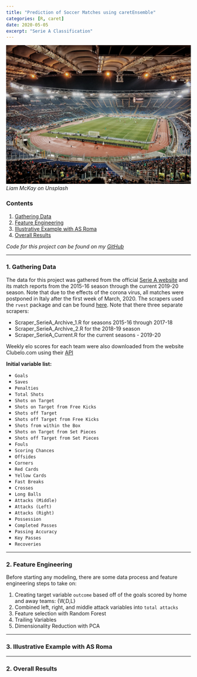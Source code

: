 ```yaml
---
title: "Prediction of Soccer Matches using caretEnsemble"
categories: [R, caret]
date: 2020-05-05
excerpt: "Serie A Classification"
---
```



![Stadio Olimpico](/assets/images/stadio_olimpico.jpg)
_Liam McKay on Unsplash_



### Contents

1. [Gathering Data](https://rsolter.github.io/r/caret/SerieA_Classification/#1-gathering-data)
2. [Feature Engineering](https://rsolter.github.io/r/caret/SerieA_Classification/#2-feature-engineering)
3. [Illustrative Example with AS Roma](https://rsolter.github.io/r/caret/SerieA_Classification/#3-illustrative-example-with-as-roma)
4. [Overall Results](https://rsolter.github.io/r/caret/SerieA_Classification/#2-overall-results)


_Code for this project can be found on my [GitHub](https://github.com/rsolter/Serie-A-Predictions)_

****

### 1. Gathering Data

The data for this project was gathered from the official [Serie A website](http://www.legaseriea.it/en) and its match reports from the 2015-16 season through the current 2019-20 season. Note that due to the effects of the corona virus, all matches were postponed in Italy after the first week of March, 2020. The scrapers used the `rvest` package and can be found [here](https://github.com/rsolter/Serie-A-Predictions/tree/master/01%20Scrapers). Note that there three separate scrapers:

  - Scraper_SerieA_Archive_1.R for seasons 2015-16 through 2017-18
  - Scraper_SerieA_Archive_2.R for the 2018-19 season
  - Scraper_SerieA_Current.R for the current seasons - 2019-20

Weekly elo scores for each team were also downloaded from the website Clubelo.com using their [API](http://clubelo.com/API)

**Initial variable list:**

  - `Goals`
  - `Saves`
  - `Penalties`
  - `Total Shots`
  - `Shots on Target`
  - `Shots on Target from Free Kicks`
  - `Shots off Target`
  - `Shots off Target from Free Kicks`
  - `Shots from within the Box`
  - `Shots on Target from Set Pieces`
  - `Shots off Target from Set Pieces`
  - `Fouls`
  - `Scoring Chances`
  - `Offsides`
  - `Corners`
  - `Red Cards`
  - `Yellow Cards`
  - `Fast Breaks`
  - `Crosses`
  - `Long Balls`
  - `Attacks (Middle)`
  - `Attacks (Left)`
  - `Attacks (Right)`
  - `Possession`
  - `Completed Passes`
  - `Passing Accuracy`
  - `Key Passes`
  - `Recoveries`

****

### 2. Feature Engineering

Before starting any modeling, there are some data process and feature engineering steps to take on:

1. Creating target variable `outcome` based off of the goals scored by home and away teams: {W,D,L}
2. Combined left, right, and middle attack variables into `total attacks`
3. Feature selection with Random Forest
4. Trailing Variables
5. Dimensionality Reduction with PCA

****

### 3. Illustrative Example with AS Roma


****

### 2. Overall Results
